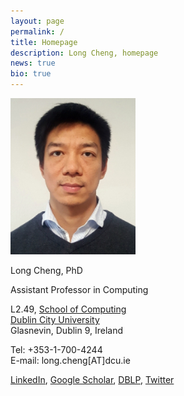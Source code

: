 ```yaml
---
layout: page
permalink: /
title: Homepage
description: Long Cheng, homepage
news: true
bio: true
---
```


<div class="row">
   <div class="column left"> 
      <img src="images/longcheng.jpg" style="width:200px" alt="longcheng"> 
   </div>
   <div class="column right">
      <p>Long Cheng, PhD</p>
      <p>Assistant Professor in Computing</p>
      <p>L2.49, <a href="https://www.computing.dcu.ie/">School of Computing</a><br><a href="https://www.dcu.ie/">Dublin City University</a><br>Glasnevin, Dublin 9,  Ireland</p>
      <p>Tel: +353-1-700-4244<br>
      E-mail: long.cheng[AT]dcu.ie</p>
      <p> <a href="http://ie.linkedin.com/pub/long-cheng/52/306/a5">LinkedIn</a>, <a href="https://scholar.google.de/citations?user=aI-bwLgAAAAJ&amp;hl=en">Google Scholar</a>, <a href="http://dblp.uni-trier.de/pers/hd/c/Cheng_0003:Long">DBLP</a>, <a href="https://twitter.com/longcheng11">Twitter</a></p>
   </div>
</div>






